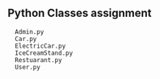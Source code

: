 
## Python Classes assignment
```
  Admin.py
  Car.py
  ElectricCar.py
  IceCreamStand.py
  Restuarant.py
  User.py
```
    